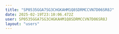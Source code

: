 ```yaml
---
title: "SP0535GGA7SG3CHGKAHM1Q8SDRMCCVN7D06SR8J"
date: 2025-02-19T23:10:06.472Z
user: SP0535GGA7SG3CHGKAHM1Q8SDRMCCVN7D06SR8J
layout: "users"
---
```

    